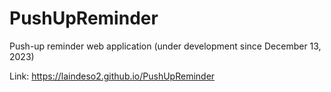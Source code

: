 # PushUpReminder

Push-up reminder web application (under development since December 13, 2023)

Link: https://laindeso2.github.io/PushUpReminder
